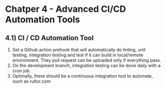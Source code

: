 # Chatper 4 - Advanced CI/CD Automation Tools


## 4.1) CI / CD Automation Tool
1. Set a Github action prehook that will automatically do linting, unit testing, integration testing and test if it can build in local/remote environment. They pull request can be uploaded only if everything pass.   
2. On the development branch, integration testing can be done daily with a cron job.
3. Optimally, there should be a continuous integration tool to automate, such as rultor.com
